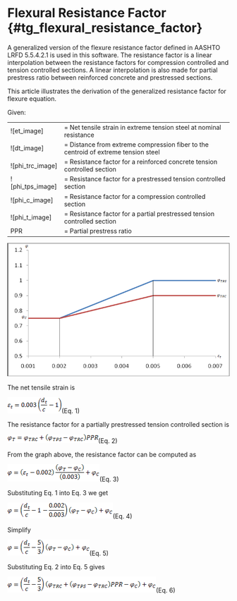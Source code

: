 Flexural Resistance Factor {#tg_flexural_resistance_factor}
======================================
A generalized version of the flexure resistance factor defined in AASHTO LRFD 5.5.4.2.1 is used in this software. The resistance factor is a linear interpolation between the resistance factors for compression controlled and tension controlled sections. A linear interpolation is also made for partial prestress ratio between reinforced concrete and prestressed sections.

This article illustrates the derivation of the generalized resistance factor for flexure equation.

[et_image]:et.png
[dt_image]:dt.png
[phi_trc_image]:phi_trc.png
[phi_tps_image]:phi_tps.png
[phi_c_image]:phi_c.png
[phi_t_image]:phi_t.png

Given:
<table border=0>
<tr><td>![et_image]</td> 
    <td> = Net tensile strain in extreme tension steel at nominal resistance</td></tr>
<tr><td>![dt_image]</td>
    <td>= Distance from extreme compression fiber to the centroid of extreme tension steel</td></tr>
<tr><td>![phi_trc_image]</td>
    <td>= Resistance factor for a reinforced concrete tension controlled section</td></tr>
<tr><td>![phi_tps_image]</td>
    <td>= Resistance factor for a prestressed tension controlled section</td></tr>
<tr><td>![phi_c_image]</td>
    <td>= Resistance factor for a compression controlled section</td></tr>
<tr><td>![phi_t_image]</td>
    <td>= Resistance factor for a partial prestressed tension controlled section</td></tr>
<tr><td>PPR</td>
    <td>= Partial prestress ratio</td></tr>
</table>
 
![](ResistanceFactorGraph.png)

The net tensile strain is

![](net_tensile_strain.png)(Eq. 1)

The resistance factor for a partially prestressed tension controlled section is

![](PPR.png)(Eq. 2)

From the graph above, the resistance factor can be computed as

![](Eqn1.png)(Eq. 3)

Substituting Eq. 1 into Eq. 3 we get

![](Eqn2.png)(Eq. 4)

Simplify

![](Eqn3.png)(Eq. 5)

Substituting Eq. 2 into Eq. 5 gives

![](Eqn4.png)(Eq. 6)

